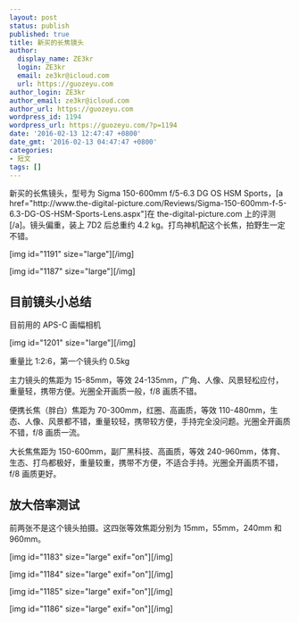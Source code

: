 ```yaml
---
layout: post
status: publish
published: true
title: 新买的长焦镜头
author:
  display_name: ZE3kr
  login: ZE3kr
  email: ze3kr@icloud.com
  url: https://guozeyu.com
author_login: ZE3kr
author_email: ze3kr@icloud.com
author_url: https://guozeyu.com
wordpress_id: 1194
wordpress_url: https://guozeyu.com/?p=1194
date: '2016-02-13 12:47:47 +0800'
date_gmt: '2016-02-13 04:47:47 +0800'
categories:
- 短文
tags: []
---
```

<p>新买的长焦镜头，型号为 Sigma 150-600mm f/5-6.3 DG OS HSM Sports，[a href="http://www.the-digital-picture.com/Reviews/Sigma-150-600mm-f-5-6.3-DG-OS-HSM-Sports-Lens.aspx"]在 the-digital-picture.com 上的评测[/a]。镜头偏重，装上 7D2 后总重约 4.2 kg。打鸟神机配这个长焦，拍野生一定不错。</p>
<p>[img id="1191" size="large"][/img]</p>
<p>[img id="1187" size="large"][/img]<br />
<!--more--></p>
<h2>目前镜头小总结</h2>
<p>目前用的 APS-C 画幅相机</p>
<p>[img id="1201" size="large"][/img]</p>
<p>重量比 1:2:6，第一个镜头约 0.5kg</p>
<p>主力镜头的焦距为 15-85mm，等效 24-135mm，广角、人像、风景轻松应付，重量轻，携带方便。光圈全开画质一般，f/8 画质不错。</p>
<p>便携长焦（胖白）焦距为 70-300mm，红圈、高画质，等效 110-480mm，生态、人像、风景都不错，重量较轻，携带较方便，手持完全没问题。光圈全开画质不错，f/8 画质一流。</p>
<p>大长焦焦距为 150-600mm，副厂黑科技、高画质，等效 240-960mm，体育、生态、打鸟都极好，重量较重，携带不方便，不适合手持。光圈全开画质不错，f/8 画质更好。</p>
<h2>放大倍率测试</h2>
<p>前两张不是这个镜头拍摄。这四张等效焦距分别为 15mm，55mm，240mm 和 960mm。</p>
<p>[img id="1183" size="large" exif="on"][/img]</p>
<p>[img id="1184" size="large" exif="on"][/img]</p>
<p>[img id="1185" size="large" exif="on"][/img]</p>
<p>[img id="1186" size="large" exif="on"][/img]</p>
